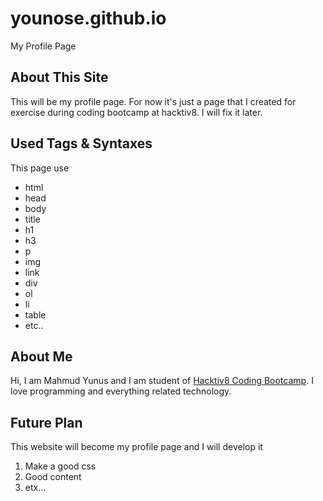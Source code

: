 # younose.github.io
My Profile Page

## About This Site
This will be my profile page. For now it's just a page that I created for exercise during coding bootcamp at hacktiv8. I will fix it later.

## Used Tags & Syntaxes
This page use 
* html
* head
* body
* title
* h1
* h3
* p
* img
* link
* div
* ol
* li
* table
* etc..


## About Me
Hi, I am Mahmud Yunus and I am student of [Hacktiv8 Coding Bootcamp](www.hacktiv8.com). I love programming and everything related technology.  

## Future Plan
This website will become my profile page and I will develop it
1. Make a good css
2. Good content
3. etx...
